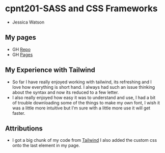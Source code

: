 # cpnt201-SASS and CSS Frameworks
- Jessica Watson
## My pages 
- GH [Repo](https://github.com/Enyorose/cpnt201-a5)
- GH [Pages](https://enyorose.github.io/cpnt201-a5/)
## My Experience with Tailwind
- So far I have really enjoyed working with tailwind, its refreshing and I love how everything is short hand. I always had such an issue thinking about the syntax and now its reduced to a few letter.
- I also really enjoyed how easy it was to understand and use, I had a bit of trouble downloading some of the things to make my own font, I wish it was a little more intuitive but I'm sure with a little more use it will get faster.
## Attributions 
- I got a big chunk of my code from [Tailwind](https://v1.tailwindcss.com/components/navigation) I also added the custom css onto the last element in my page.